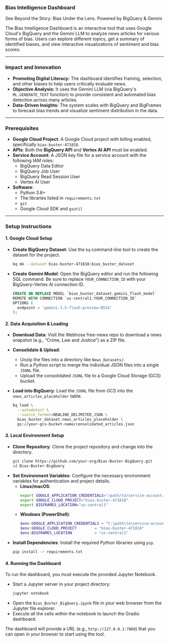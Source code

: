 ### Bias Intelligence Dashboard

See Beyond the Story: Bias Under the Lens. Powered by BigQuery & Gemini

The Bias Intelligence Dashboard is an interactive tool that uses Google Cloud's BigQuery and the Gemini LLM to analyze news articles for various forms of bias. Users can explore different topics, get a summary of identified biases, and view interactive visualizations of sentiment and bias scores.

-----

### Impact and Innovation

  * **Promoting Digital Literacy:** The dashboard identifies framing, selection, and other biases to help users critically evaluate news.
  * **Objective Analysis:** It uses the Gemini LLM (via BigQuery's `ML.GENERATE_TEXT` function) to provide consistent and automated bias detection across many articles.
  * **Data-Driven Insights:** The system scales with BigQuery and BigFrames to forecast bias trends and visualize sentiment distribution in the data.

-----

### Prerequisites

  * **Google Cloud Project**: A Google Cloud project with billing enabled, specifically `bias-buster-471818`.
  * **APIs**: Both the **BigQuery API** and **Vertex AI API** must be enabled.
  * **Service Account**: A JSON key file for a service account with the following IAM roles:
      * BigQuery Data Editor
      * BigQuery Job User
      * BigQuery Read Session User
      * Vertex AI User
  * **Software**:
      * Python 3.8+
      * The libraries listed in `requirements.txt`
      * `git`
      * Google Cloud SDK and `gsutil`

-----

### Setup Instructions

#### 1\. Google Cloud Setup

  * **Create BigQuery Dataset**: Use the `bq` command-line tool to create the dataset for the project.
    ```bash
    bq mk --dataset bias-buster-471818:bias_buster_dataset
    ```
  * **Create Gemini Model**: Open the BigQuery editor and run the following SQL command. Be sure to replace `YOUR_CONNECTION_ID` with your BigQuery–Vertex AI connection ID.
    ```sql
    CREATE OR REPLACE MODEL `bias_buster_dataset.gemini_flash_model`
    REMOTE WITH CONNECTION `us-central1.YOUR_CONNECTION_ID`
    OPTIONS (
      endpoint = 'gemini-1.5-flash-preview-0514'
    );
    ```

#### 2\. Data Acquisition & Loading

  * **Download Data**: Visit the Webhose free-news repo to download a news snapshot (e.g., “Crime, Law and Justice”) as a ZIP file.

  * **Consolidate & Upload**:

      * Unzip the files into a directory like `News_Datasets/`.
      * Run a Python script to merge the individual JSON files into a single `JSONL` file.
      * Upload the consolidated `JSONL` file to a Google Cloud Storage (GCS) bucket.

  * **Load into BigQuery**: Load the `JSONL` file from GCS into the `news_articles_placeholder` table.

    ```bash
    bq load \
      --autodetect \
      --source_format=NEWLINE_DELIMITED_JSON \
      bias_buster_dataset.news_articles_placeholder \
      gs://your-gcs-bucket-name/consolidated_articles.json
    ```

#### 3\. Local Environment Setup

  * **Clone Repository**: Clone the project repository and change into the directory.
    ```bash
    git clone https://github.com/your-org/Bias-Buster-BigQuery.git
    cd Bias-Buster-BigQuery
    ```
  * **Set Environment Variables**: Configure the necessary environment variables for authentication and project details.
      * **Linux/macOS**:
        ```bash
        export GOOGLE_APPLICATION_CREDENTIALS="/path/to/service-account.json"
        export GOOGLE_CLOUD_PROJECT="bias-buster-471818"
        export BIGFRAMES_LOCATION="us-central1"
        ```
      * **Windows (PowerShell)**:
        ```powershell
        $env:GOOGLE_APPLICATION_CREDENTIALS = "C:\path\to\service-account.json"
        $env:GOOGLE_CLOUD_PROJECT        = "bias-buster-471818"
        $env:BIGFRAMES_LOCATION          = "us-central1"
        ```
  * **Install Dependencies**: Install the required Python libraries using `pip`.
    ```bash
    pip install -r requirements.txt
    ```

#### 4\. Running the Dashboard

To run the dashboard, you must execute the provided Jupyter Notebook.

  * Start a Jupyter server in your project directory:
    ```bash
    jupyter notebook
    ```
  * Open the `Bias_Buster_BigQuery.ipynb` file in your web browser from the Jupyter file explorer.
  * Execute all the cells within the notebook to launch the Gradio dashboard.

The dashboard will provide a URL (e.g., `http://127.0.0.1:7860`) that you can open in your browser to start using the tool.
